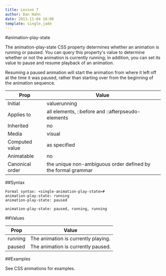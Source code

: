 ```yaml
---
title: Lesson 7
author: Dan Hahn
date: 2013-11-04 18:00
template: single.jade
---
```


#animation-play-state

The animation-play-state CSS property determines whether an animation is running or paused. You can query this property's value to determine whether or not the animation is currently running; in addition, you can set its value to pause and resume playback of an animation.

Resuming a paused animation will start the animation from where it left off at the time it was paused, rather than starting over from the beginning of the animation sequence.

Prop|Value
---|---
Initial| valuerunning
Applies to| all elements, ::before and ::afterpseudo-elements
Inherited| no
Media|visual
Computed value| as specified
Animatable| no
Canonical order| the unique non-ambiguous order defined by the formal grammar

##Syntax

	Formal syntax: <single-animation-play-state>#
	animation-play-state: running
	animation-play-state: paused

	animation-play-state: paused, running, running

##Values

Prop|Value
---|---
running|The animation is currently playing.
paused|The animation is currently paused.

##Examples

See CSS animations for examples.